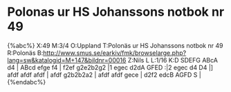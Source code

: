 # Polonas ur HS Johanssons notbok nr 49

{%abc%}
X:49
M:3/4
O:Uppland
T:Polonäs ur HS Johanssons notbok nr 49
R:Polonäs
B:http://www.smus.se/earkiv/fmk/browselarge.php?lang=sw&katalogid=M+147&bildnr=00016
Z:Nils L
L:1/16
K:D
SDEFG ABcA d4 | ABcd efge f4 | f2ef g2e2b2g2 |1 egec d2dA GFED :|2 egec d4 D4 |]
afdf afdf afdf | afdf g2b2b2a2 | afdf afdf gece | d2f2 edcB AGFD S |
{%endabc%}
